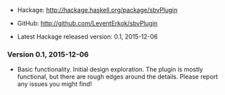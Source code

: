 * Hackage: <http://hackage.haskell.org/package/sbvPlugin>
* GitHub:  <http://github.com/LeventErkok/sbvPlugin>

* Latest Hackage released version: 0.1, 2015-12-06

### Version 0.1, 2015-12-06

  * Basic functionality. Initial design exploration. The plugin
    is mostly functional, but there are rough edges around
    the details. Please report any issues you might find!
